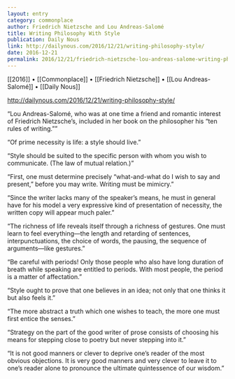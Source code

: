 ```yaml
---
layout: entry
category: commonplace
author: Friedrich Nietzsche and Lou Andreas-Salomé
title: Writing Philosophy With Style
publication: Daily Nous
link: http://dailynous.com/2016/12/21/writing-philosophy-style/
date: 2016-12-21
permalink: 2016/12/21/friedrich-nietzsche-lou-andreas-salome-writing-philosophy-with-style
---
```


[[2016]] • [[Commonplace]] • [[Friedrich Nietzsche]] • [[Lou Andreas-Salomé]] • [[Daily Nous]]

http://dailynous.com/2016/12/21/writing-philosophy-style/

“Lou Andreas-Salomé, who was at one time a friend and romantic interest of Friedrich Nietzsche’s, included in her book on the philosopher his “ten rules of writing.””

“Of prime necessity is life: a style should live.”

“Style should be suited to the specific person with whom you wish to communicate. (The law of mutual relation.)”

“First, one must determine precisely “what-and-what do I wish to say and present,” before you may write. Writing must be mimicry.”

“Since the writer lacks many of the speaker’s means, he must in general have for his model a very expressive kind of presentation of necessity, the written copy will appear much paler.”

“The richness of life reveals itself through a richness of gestures. One must learn to feel everything—the length and retarding of sentences, interpunctuations, the choice of words, the pausing, the sequence of arguments—like gestures.”

“Be careful with periods! Only those people who also have long duration of breath while speaking are entitled to periods. With most people, the period is a matter of affectation.”

“Style ought to prove that one believes in an idea; not only that one thinks it but also feels it.”

“The more abstract a truth which one wishes to teach, the more one must first entice the senses.”

“Strategy on the part of the good writer of prose consists of choosing his means for stepping close to poetry but never stepping into it.”

“It is not good manners or clever to deprive one’s reader of the most obvious objections. It is very good manners and very clever to leave it to one’s reader alone to pronounce the ultimate quintessence of our wisdom.”


